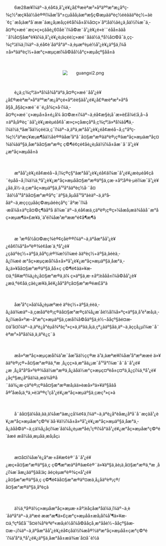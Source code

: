 <p style="text-indent: 2em;"><span style="text-indent: 2em;">6</span><span style="text-indent: 2em;">æ28æ¥ï¼äº¬ä¸éå¢ä¸å¹¿è¥¿å£®æèªæ²»åºäººæ°æ¿åºç­¾ç½²æç¥åä½åè®®ï¼åæ¹å°±çµå­åå¡ãæºæ§ç©æµãäºèç½éèãâäºèç½+âè´¢ç¨æå¡ãæ°å´ææ¯ãæ¿å¡æå¡ç­é¢åï¼å±å¼å¤ç»´åº¦åä½ãè¿ä¸åä½ï¼æ¯ä¸­å¤®ç»æé¨æç»ç»çâåè¿60åè¯ï¼å©æ¨å¹¿è¥¿é«è´¨éåå±ââå¨å½å¤§åæ°è¥ä¼ä¸å¹¿è¥¿è¡âçéè¦ç»æé¨åãä½ä¸ºå½å¤©å¯ä¸çç­¾çº¦ä¼ä¸ï¼äº¬ä¸éå¢è´åäºå°äº¬ä¸èµæºèµè½å¹¿è¥¿äº§ä¸ï¼å±å»ºâäºèç½+âæ°ç»æµçæï¼å©åå½å°ç»æµåçº§åå±ã</span></p>
<p style="text-indent: 2em;"><span style="text-indent: 2em;"><br/></span></p>
<p style="text-indent: 0em; text-align: center;"><span style="text-indent: 2em;"><img src="//img1.jcloudcs.com/cms/7089fb8b-cb88-437f-8765-63e9fa802d0b20180702110657.png" title="" alt="guangxi2.png"/></span></p>
<p style="text-indent: 0em;"><span style="text-indent: 2em;"><br/></span></p>
<p style="text-indent: 2em;"><span style="text-indent: 2em;">è¿ä¸ç­¾çº¦ä»ªå¼</span><span style="text-indent: 2em;">å¾å°äºä¸­å¤®ç»æé¨åå¹¿è¥¿å£®æèªæ²»åºäººæ°æ¿åºçé«åº¦éè§ãå¹¿è¥¿å£®æèªæ²»åºåå§å¸¸å§ãç»æé¨é¨é¿å¾ç»å·ï¼</span><span style="text-indent: 2em;">ä¸­å¤®ç»æé¨ç»æµå±å±é¿å¼ å¤©</span><span style="text-indent: 2em;">æ±ï¼</span><span style="text-indent: 2em;">äº¬ä¸éå¢æ§è¡å¯æ»è£å¼é¦å¸­å¬å±äºå¡å®èç¨ãå¹¿è¥¿æèµéå¢å¯æ»ç»çåæ­ç­åºå¸­ç­¾çº¦ä»ªå¼ãå¶ä¸­ï¼ä½ä¸ºåæ¹åä½çéè¦ä¸ç¯ï¼äº¬ä¸äºä¸æ°å­å¹¿è¥¿éå¢æéå¬å¸ç°åºç­¾ç½²äºæç¥æ¡æ¶åä½åè®®ãåæ¹å°å¨å¤§æ°æ®ãäºè®¡ç®ãæ°å­ç»æµãæ°å­ç¤¾ä¼ãäº§ä¸åæ°ãå¤§æ°æ®ç ç©¶é¢ç­é¢åè¿è¡åä½ï¼å±åæ¨å¨å¹¿è¥¿æ°å­ç»æµåå±ã</span></p>
<p style="text-indent: 2em;"><span style="text-indent: 2em;"><br/></span></p>
<p style="text-indent: 2em;"><span style="text-indent: 2em;">æ°å­å¹¿è¥¿éå¢æéå¬å¸ï¼ç®ç§°âæ°å­å¹¿è¥¿éå¢âï¼æ¯å¹¿è¥¿æèµéå¢çå¨èµå­å¬å¸ï¼ä½ä¸ºå¹¿è¥¿æ°å­ç»æµåå¤§æ°æ®äº§ä¸çæ·±åº¦å®è·µèï¼æ¯å¹¿è¥¿åä¸­å½-ä¸çæ°å­ç»æµäº§ä¸å¹³å°ãäºèç½å·¨å¤´åä½å¹³å°ãå¤§æ°æ®åºç¨äº§ä¸å­µåå¹³å°ãèäº¬ä¸äºå­åäº¬ä¸æçççµåãç©æµãéèç­åºç¨åºæ¯ï¼å·æå¼å±äºçå¤©ç¶âåºå âï¼æ¯äº¬ä¸éå¢æä¸çäºè®¡ç®ç»¼åæå¡æä¾åãå¨æ°å­ç»æµæ¶ä»£æ¥ä¸´ä¹éï¼åæ¹æºææ°é¢å¶æ¶ã</span></p>
<p style="text-indent: 2em;"><span style="text-indent: 2em;"><br/></span></p>
<p style="text-indent: 2em;"><span style="text-indent: 2em;">æ ¹æ®å½å¤©æç­¾è®¢çåè®®ï¼äº¬ä¸äºåæ°å­å¹¿è¥¿éå¢ï¼å°å»ºè®¾é¢åæ´ä¸ªå¹¿è¥¿çâäºèç½+äº§ä¸âåºç¡è®¾æ½ï¼æé âäºèç½+äº§ä¸âéèä¸­å¿ï¼æé æ°å­ç»æµçæåï¼å±å»ºå¹¿è¥¿æ°å­ç»æµäº§ä¸åæ°ä¸­å¿ä»¥åå¤§æ°æ®äº§ä¸åå±ç ç©¶é¢ãä»¥æ­¤ä¸ºå¥æºï¼ä¿è¿å¤§æ°æ®ä¸ä¼ ç»äº§ä¸æ·±åº¦èååå±ï¼å©åå¹¿è¥¿æä¸ºé¢åä¸çãè¿æ¥ä¸­åè¥¿åå°åºçå¤§æ°æ®éæ£å°ã</span></p>
<p style="text-indent: 2em;"><span style="text-indent: 2em;"><br/></span></p>
<p style="text-indent: 2em;"><span style="text-indent: 2em;">åæ¹å°ç»åä¼å¿èµæºæé äºèç½+äº§ä¸éèä¸­å¿ãä¾æäº¬ä¸çæåäºè®¡ç®ãå¤§æ°æ®çä¼å¿æ´åè½åï¼å»ºç«äº§ä¸å¹è²æå¡ä¸­å¿ï¼æå»ºæ¬å°æ°ç»æµäº§ä¸çæåï¼å©åäº§ä¸è½¬ååçº§ãé¤æ­¤ä¹å¤ï¼äº¬ä¸äºè¿å°éµå¾ªâç³»ç»ä¸äºãä¸å¡ä¸çº¿ãäº§åä¸äº¬ä¸âççå¿µï¼æ¨å¨èªæ²»åºåä¼ä¸ä¸äºè¿ç¨ã</span></p>
<p style="text-indent: 2em;"><span style="text-indent: 2em;"><br/></span></p>
<p style="text-indent: 2em;"><span style="text-indent: 2em;">æå»ºæ°å­ç»æµçæåï¼ä¹æ¯åæ¹åä½çç®æ ä¹ä¸ãæªæ¥ï¼åæ¹å°æºææé ä»¥âäºè®¡ç®+å¤§æ°æ®âä¸ºæ ¸å¿çç»ä¸æ°å­ä¿¡æ¯å¹³å°ï¼æ¨å¨å¨å¹¿è¥¿æ ¸å¿å°åºå»ºè®¾åä½æ°æ®ä¸­å¿ãåä½æ°ç»æµç¤ºèå±ç¤ºä¸­å¿ç­ï¼ä¸ºå¹¿è¥¿åçº§æ¿åºåä¼ä¸æä¾å®å¨ãä¾¿æ·çäºè®¡ç®ãå¤§æ°æ®æå¡ãä»èæå»ºä»¥äº§åãåå®¹åæå¡ä¸ºä¸»è¦äº®ç¹çå¹¿è¥¿æ°å­ç»æµäº§ä¸çæç³»ç»ã</span></p>
<p><br/></p>
<p style="text-indent: 2em;"><span style="text-indent: 2em;">å¨âå¤§ä¼åä¸ãä¸ä¼åæ°âæ¿ç­å¼é¢ä¸ï¼äº¬ä¸äºè¿å°èåæ¿åºå¯å¨æçâå¹¿è¥¿æ°å­ç»æµåæ°ç©ºé´âå·¥ä½ï¼å±å»ºå¹¿è¥¿æ°å­ç»æµäº§ä¸åæ°ä¸­å¿ãåå©äº¬ä¸çä¼å¿åçï¼æ´åä¼å¿èµæºåé¡¹ç®ï¼å°âå¹¿è¥¿æ°å­ç»æµåæ°ç©ºé´âæé æå½åä¸æµåä¸æå¡åç</span><span style="text-indent: 2em;"><span style="font-size:12px;font-family:å®ä½">ã</span></span></p>
<p style="text-indent: 2em;"><br/></p>
<p style="text-indent: 2em;">æ­¤å¤ï¼åæ¹è¿å°æ·±å¥æ¢è®¨å¨å¹¿è¥¿æç«å¤§æ°æ®äº§ä¸ç ç©¶æºæäºå®ãæ¢è®¨ä»¥äº§ä¸ãè¡ä¸å¤§æ°æ®ä¸ºæ ¸å¿ï¼æ´åæ¿ãäº§ãå­¦ãç ãéç­èµæºè®¾ç«å¹¿è¥¿å¤§æ°æ®äº§ä¸ç ç©¶é¢ãå¤§æ°æ®äº¤æä¸­å¿åäºè®¡ç®/å¤§æ°æ®äº§ä¸åºéç­ã</p>
<p style="text-indent: 2em;"><br/></p>
<p style="text-indent: 2em;"><span style="text-indent: 2em;">ä½ä¸ºå®ä½ç»æµåæ°å­ç»æµæ·±åº¦èåçåæ°åä¼ä¸ï¼äº¬ä¸è´åäºå°äº¬ä¸äºæé ææ°æ¶ä»£çæ°ç»æµåå±æå¡åï¼å¹¶ä»¥æ­¤ä¸ºçªå£å¯¹å¤è¾åºèªèº«æå¡è½åï¼å©ååçå¸æ°å­åè½¬ååçº§ãæ­¤æ¬¡ï¼äº¬ä¸äºåæ°å­å¹¿è¥¿éå¢çåä½ï¼æå®½äºæ°å­ç»æµåå±çæ°ç©ºé´ï¼ä¹å°ä¸ºå¹¿è¥¿äº§ä¸åæ°åå±æä¾æ´å¤å¯è½ã</span></p>
